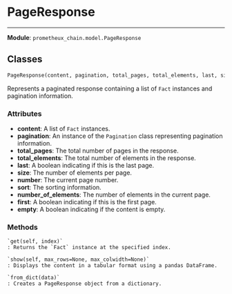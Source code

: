 # PageResponse

---
**Module**: `prometheux_chain.model.PageResponse`

Classes
-------

```python
PageResponse(content, pagination, total_pages, total_elements, last, size, number, sort, number_of_elements, first, empty)
```

Represents a paginated response containing a list of `Fact` instances and pagination information.

### Attributes
- **content**: A list of `Fact` instances.
- **pagination**: An instance of the `Pagination` class representing pagination information.
- **total_pages**: The total number of pages in the response.
- **total_elements**: The total number of elements in the response.
- **last**: A boolean indicating if this is the last page.
- **size**: The number of elements per page.
- **number**: The current page number.
- **sort**: The sorting information.
- **number_of_elements**: The number of elements in the current page.
- **first**: A boolean indicating if this is the first page.
- **empty**: A boolean indicating if the content is empty. 


### Methods

    `get(self, index)`
    : Returns the `Fact` instance at the specified index.

    `show(self, max_rows=None, max_colwidth=None)`
    : Displays the content in a tabular format using a pandas DataFrame.

    `from_dict(data)`
    : Creates a PageResponse object from a dictionary.